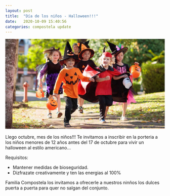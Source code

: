 ```yaml
---
layout: post
title:  "Día de los niños - Halloween!!!"
date:   2020-10-09 15:40:56
categories: compostela update
---
```


![alt text](/images/halloween.jpg "halloween")

Llego octubre, mes de los niños!!!
Te invitamos a inscribir en la porteria a los niños menores de 12 años antes del 17 de octubre para vivir un halloween al estilo americano...

Requisitos:
- Mantener medidas de bioseguridad.
- Dizfrazate creativamente y ten las energias al 100%


Familia Compostela los invitamos a ofrecerle a nuestros ninños los dulces puerta a puerta para quer no salgan del conjunto.